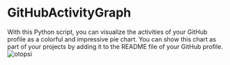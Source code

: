 # GitHubActivityGraph
With this Python script, you can visualize the activities of your GitHub profile as a colorful and impressive pie chart. You can show this chart as part of your projects by adding it to the README file of your GitHub profile.
![otopsi](https://github.com/ixrun/GitHubActivityGraph/assets/131625021/71f29f9e-20b4-4cf5-81db-9a9bf6256f46)
